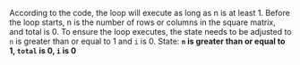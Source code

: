 According to the code, the loop will execute as long as n is at least 1. Before the loop starts, n is the number of rows or columns in the square matrix, and total is 0. To ensure the loop executes, the state needs to be adjusted to `n` is greater than or equal to 1 and `i` is 0.
State: **`n` is greater than or equal to 1, `total` is 0, `i` is 0**